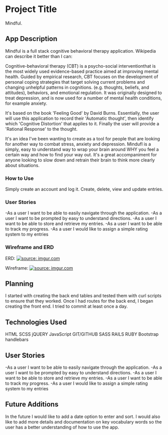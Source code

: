 # Project Title

Mindful.

## App Description

Mindful is a full stack cognitive behavioral therapy application.
Wikipedia can describe it better than I can:

Cognitive-behavioral therapy (CBT) is a psycho-social interventionthat is the most widely used evidence-based practice aimed at improving mental health. Guided by empirical research, CBT focuses on the development of personal coping strategies that target solving current problems and changing unhelpful patterns in cognitions. (e.g. thoughts, beliefs, and attitudes), behaviors, and emotional regulation. It was originally designed to treat depression, and is now used for a number of mental health conditions, for example anxiety.

It's based on the book 'Feeling Good' by David Burns. Essentially,
the user will use this application to record their 'Automatic thought', then identify which 'Cognitive Distortion' that applies to it. Finally the user will provide a 'Rational Response' to the thought.

It's an idea I've been wanting to create as a tool for people that are looking for another way to combat stress, anxiety and depression. Mindufl is a simply, easy to understand way to wrap your brain around WHY you feel a certain way and how to find your way out. It's a great accompaniment for anyone looking to slow down and retrain their brain to think more clearly about situations.

### How to Use

Simply create an account and log it. Create, delete, view and update entries.

### User Stories

-As a user I want to be able to easily navigate through the application.
-As a user I want to be prompted by easy to understand directions.
-As a user I want to be able to store and retrieve my entries.
-As a user I want to be able to track my progress.
-As a user I would like to assign a simple rating system to my entries

### Wireframe and ERD

ERD:
<a href="https://imgur.com/KQZfL2N"><img src="https://i.imgur.com/KQZfL2N.jpg" title="source: imgur.com" /></a>


Wireframe:
<a href="https://imgur.com/UD8YCt0"><img src="https://i.imgur.com/UD8YCt0.jpg" title="source: imgur.com" /></a>


## Planning

I started with creating the back end tables and tested them with curl scripts to
ensure that they worked. Once I had routes for the back end, I began creating the
front end. I tried to commit at least once a day.


## Technologies Used

HTML
SCSS
jQUERY
JavaScript
GIT/GITHUB
SASS
RAILS
RUBY
Bootstrap
handlebars

## User Stories

-As a user I want to be able to easily navigate through the application.
-As a user I want to be prompted by easy to understand directions.
-As a user I want to be able to store and retrieve my entries.
-As a user I want to be able to track my progress.
-As a user I would like to assign a simple rating system to my entries


## Future Additions

In the future I would like to add a date option to enter and sort. I would
also like to add more details and documentation on key vocabulary words
so the user has a better understanding of how to use the app.
